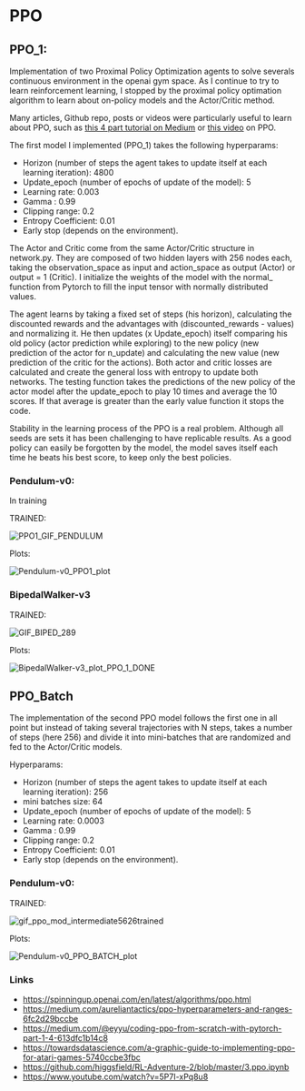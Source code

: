 # PPO


## PPO_1:

Implementation of two Proximal Policy Optimization agents to solve severals continuous environment in the openai gym space.
As I continue to try to learn reinforcement learning, I stopped by the proximal policy optimation algorithm to learn about on-policy models and the Actor/Critic method.

Many articles, Github repo, posts or videos were particularly useful to learn about PPO, such as [this 4 part tutorial on Medium](https://medium.com/@eyyu/coding-ppo-from-scratch-with-pytorch-part-1-4-613dfc1b14c8) or [this video](https://www.youtube.com/watch?v=5P7I-xPq8u8) on PPO.

The first model I implemented (PPO_1) takes the following hyperparams:

- Horizon (number of steps the agent takes to update itself at each learning iteration): 4800
- Update_epoch (number of epochs of update of the model): 5
- Learning rate: 0.003
- Gamma : 0.99
- Clipping range: 0.2
- Entropy Coefficient: 0.01
- Early stop (depends on the environment).

The Actor and Critic come from the same Actor/Critic structure in network.py. They are composed of two hidden layers with 256 nodes each, taking the observation_space as input and action_space as output (Actor) or output = 1 (Critic). I initialize the weights of the model with the normal_ function from Pytorch to fill the input tensor with normally distributed values.

The agent learns by taking a fixed set of steps (his horizon), calculating the discounted rewards and the advantages with (discounted_rewards - values) and normalizing it. He then updates (x Update_epoch) itself comparing his old policy (actor prediction while exploring) to the new policy (new prediction of the actor for n_update) and calculating the new value (new prediction of the critic for the actions). Both actor and critic losses are calculated and create the general loss with entropy to update both networks.
The testing function takes the predictions of the new policy of the actor model after the update_epoch to play 10 times and average the 10 scores. If that average is greater than the early value function it stops the code.

Stability in the learning process of the PPO is a real problem. Although all seeds are sets it has been challenging to have replicable results. As a good policy can easily be forgotten by the model, the model saves itself each time he beats his best score, to keep only the best policies.


### Pendulum-v0:

In training 

TRAINED:

![PPO1_GIF_PENDULUM](https://user-images.githubusercontent.com/63811972/152555427-c7b0be3d-8e8d-4638-96a6-090d254c098f.gif)

Plots:

![Pendulum-v0_PPO1_plot](https://user-images.githubusercontent.com/63811972/152562243-f187670b-cdf4-4939-9a2a-7be029ad5e8c.png)



### BipedalWalker-v3

TRAINED:

![GIF_BIPED_289](https://user-images.githubusercontent.com/63811972/152756433-bf651178-1d3b-4776-8dbf-f936b7418bcb.gif)


Plots:
 
![BipedalWalker-v3_plot_PPO_1_DONE](https://user-images.githubusercontent.com/63811972/152756513-1caa4004-46f3-491e-a308-c46220502a4d.png)




## PPO_Batch

The implementation of the second PPO model follows the first one in all point but instead of taking several trajectories with N steps, takes a number of steps (here 256) and divide it into mini-batches that are randomized and fed to the Actor/Critic models.

Hyperparams: 
- Horizon (number of steps the agent takes to update itself at each learning iteration): 256
- mini batches size: 64
- Update_epoch (number of epochs of update of the model): 5
- Learning rate: 0.0003
- Gamma : 0.99
- Clipping range: 0.2
- Entropy Coefficient: 0.01
- Early stop (depends on the environment).


### Pendulum-v0:

TRAINED:


![gif_ppo_mod_intermediate5626trained](https://user-images.githubusercontent.com/63811972/152566900-fd35e396-ab31-4211-9ed4-af0921f0f6ca.gif)



Plots:

![Pendulum-v0_PPO_BATCH_plot](https://user-images.githubusercontent.com/63811972/152566707-7c4e1d0e-5102-48e7-aab6-7c73ccd3ae77.png)



### Links 
* https://spinningup.openai.com/en/latest/algorithms/ppo.html
* https://medium.com/aureliantactics/ppo-hyperparameters-and-ranges-6fc2d29bccbe
* https://medium.com/@eyyu/coding-ppo-from-scratch-with-pytorch-part-1-4-613dfc1b14c8
* https://towardsdatascience.com/a-graphic-guide-to-implementing-ppo-for-atari-games-5740ccbe3fbc
* https://github.com/higgsfield/RL-Adventure-2/blob/master/3.ppo.ipynb
* https://www.youtube.com/watch?v=5P7I-xPq8u8
